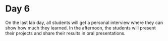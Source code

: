
Day 6
=====

On the last lab day, all students will get a personal interview where they can show how much
they learned. 
In the afternoon, the students will present their projects and share their results in oral presentations.

